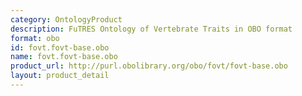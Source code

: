 ```yaml
---
category: OntologyProduct
description: FuTRES Ontology of Vertebrate Traits in OBO format
format: obo
id: fovt.fovt-base.obo
name: fovt.fovt-base.obo
product_url: http://purl.obolibrary.org/obo/fovt/fovt-base.obo
layout: product_detail
---
```

